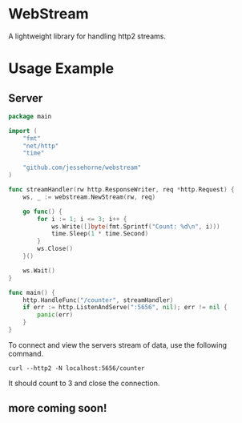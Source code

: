 WebStream
===

A lightweight library for handling http2 streams.

# Usage Example

## Server

```go
package main

import (
	"fmt"
	"net/http"
	"time"

	"github.com/jessehorne/webstream"
)

func streamHandler(rw http.ResponseWriter, req *http.Request) {
	ws, _ := webstream.NewStream(rw, req)

	go func() {
		for i := 1; i <= 3; i++ {
			ws.Write([]byte(fmt.Sprintf("Count: %d\n", i)))
			time.Sleep(1 * time.Second)
		}
		ws.Close()
	}()

	ws.Wait()
}

func main() {
	http.HandleFunc("/counter", streamHandler)
	if err := http.ListenAndServe(":5656", nil); err != nil {
		panic(err)
	}
}
```

To connect and view the servers stream of data, use the following command.

```shell
curl --http2 -N localhost:5656/counter
```

It should count to 3 and close the connection.

## more coming soon!